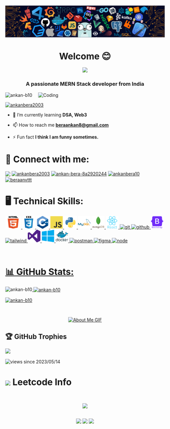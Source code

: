 [![MasterHead](https://github.com/Gaurav26Singh/Gaurav26Singh/blob/main/240304586-d48893bd-0757-481c-8d7e-ba3e163feae7.png)](https://AnkanBera.io)
<h1 align="center">Welcome 😊</h1>
<p align="center">
  <a href="https://github.com/mrakmondal6612">
    <img src="https://readme-typing-svg.herokuapp.com?color=E22FE4&width=380&height=28&lines=Hi👋+I'm+Ankan+Bera.....;Nice+To+Meet+You+....&center=true"></a>
</p>
<h3 align="center">A passionate MERN Stack developer from India</h3>
<img align="right" alt="Coding" width="400" src="https://media2.giphy.com/media/2IudUHdI075HL02Pkk/giphy.gif">

<p align="left"> <img src="https://komarev.com/ghpvc/?username=ankan-b10&label=Profile%20views&color=0e75b6&style=flat" alt="ankan-b10" /> </p>

<p align="left"> <a href="https://twitter.com/ankanbera2003" target="blank"><img src="https://img.shields.io/twitter/follow/ankanbera2003?logo=twitter&style=for-the-badge" alt="ankanbera2003" /></a> </p>

- 🌱 I’m currently learning **DSA, Web3**

- 📫 How to reach me **beraankan8@gmail.com**

- ⚡ Fun fact **I think I am funny sometimes.**

# 🤝 Connect with me:
<p align="left">
<a href="https://linktr.ee/Ankan10" target="blank"><img align="center" src="https://ugc.production.linktr.ee/54520076-59d8-4151-8e3e-a7ea99876071_ident-canopy.gif?io=true&size=avatar-v3_0" width="40" /></a>
<a href="https://twitter.com/ankanbera2003" target="blank"><img align="center" src="https://user-images.githubusercontent.com/74038190/235294011-b8074c31-9097-4a65-a594-4151b58743a8.gif" alt="ankanbera2003" width="40" /></a>
<a href="https://linkedin.com/in/ankan-bera-8a2920244" target="blank"><img align="center" src="https://user-images.githubusercontent.com/74038190/235294012-0a55e343-37ad-4b0f-924f-c8431d9d2483.gif" alt="ankan-bera-8a2920244" width="40" /></a>
<a href="https://instagram.com/ankanbera10" target="blank"><img align="center" src="https://user-images.githubusercontent.com/74038190/235294013-a33e5c43-a01c-43f6-b44d-a406d8b4ab75.gif" alt="ankanbera10" width="40" /></a>
<!-- <a href="https://www.leetcode.com/Ankan_bera" target="blank"><img align="center" src="https://raw.githubusercontent.com/rahuldkjain/github-profile-readme-generator/master/src/images/icons/Social/leet-code.svg" alt="ankan_bera" height="30" width="40" /></a> -->
<a href="https://auth.geeksforgeeks.org/user/beraanvttt" target="blank"><img align="center" src="https://media.geeksforgeeks.org/wp-content/uploads/20210608021423/Output.gif" alt="beraanvttt" width="40" /></a>
</p>



# 🖥️ Technical Skills:
<div>
<p align="left">
  <a href="https://www.w3schools.com/html/" target="_blank" rel="noreferrer">
    <img src="https://raw.githubusercontent.com/devicons/devicon/master/icons/html5/html5-original-wordmark.svg" alt="html5" width="50" height="40" />
  </a> 
  <a href="https://www.w3schools.com/css/" target="_blank" rel="noreferrer">
    <img src="https://raw.githubusercontent.com/devicons/devicon/master/icons/css3/css3-original-wordmark.svg" alt="css3" width="40" height="40"/>
  </a>
  <a href="https://www.w3schools.com/cpp/" target="_blank" rel="noreferrer">
    <img src="https://raw.githubusercontent.com/devicons/devicon/master/icons/cplusplus/cplusplus-original.svg" alt="cplusplus" width="40" height="40"/>
  </a>
  <a href="https://developer.mozilla.org/en-US/docs/Web/JavaScript" target="_blank" rel="noreferrer">
    <img src="https://raw.githubusercontent.com/devicons/devicon/master/icons/javascript/javascript-original.svg" alt="javascript" width="40" height="40"/>
  </a>
  <a href="https://www.python.org" target="_blank" rel="noreferrer">
    <img src="https://raw.githubusercontent.com/devicons/devicon/master/icons/python/python-original.svg" alt="python" width="40" height="40"/>
  </a>
<!--   <a href="https://www.java.com" target="_blank" rel="noreferrer">
    <img src="https://raw.githubusercontent.com/devicons/devicon/master/icons/java/java-original.svg" alt="java" width="40" height="40"/>
  </a> -->
  <a href="https://www.mysql.com/" target="_blank" rel="noreferrer">
    <img src="https://raw.githubusercontent.com/devicons/devicon/master/icons/mysql/mysql-original-wordmark.svg" alt="mysql" width="40" height="40"/>
  </a>
  <a href="https://www.mongodb.com/" target="_blank" rel="noreferrer">
    <img src="https://raw.githubusercontent.com/devicons/devicon/master/icons/mongodb/mongodb-original-wordmark.svg" alt="mongodb" width="40" height="40"/>
  </a>
  <a href="https://reactjs.org/" target="_blank" rel="noreferrer">
    <img src="https://raw.githubusercontent.com/devicons/devicon/master/icons/react/react-original-wordmark.svg" alt="react" width="40" height="40"/>
  </a>
  <!-- <a href="https://www.php.net" target="_blank" rel="noreferrer">
    <img src="https://raw.githubusercontent.com/devicons/devicon/master/icons/php/php-original.svg" alt="php" width="40" height="40"/>
  </a> -->
  <!-- <a href="https://aws.amazon.com" target="_blank" rel="noreferrer">
    <img src="https://raw.githubusercontent.com/devicons/devicon/master/icons/amazonwebservices/amazonwebservices-original-wordmark.svg" alt="aws" width="40" height="40"/>
  </a> -->
  <!-- <a href="https://www.oracle.com" target="_blank" rel="noreferrer">
    <img src="https://raw.githubusercontent.com/devicons/devicon/master/icons/oracle/oracle-original.svg" alt="oracle" width="40" height="40"/>
  </a> -->
  <!-- <a href="https://jquery.com/" target="_blank" rel="noreferrer">
    <img src="https://raw.githubusercontent.com/devicons/devicon/master/icons/jquery/jquery-original-wordmark.svg" alt="jquery" width="40" height="40"/>
  </a> -->
  <a href="https://git-scm.com/" target="_blank" rel="noreferrer">
    <img src="https://www.vectorlogo.zone/logos/git-scm/git-scm-icon.svg" alt="git" width="40" height="40"/>
  </a>
  <a href="https://www.github.com" target="_blank" rel="noreferrer">
    <img src="https://www.vectorlogo.zone/logos/github/github-icon.svg" alt="github" width="40" height="40"/>
  </a>
  <!-- <a href="https://flutter.dev" target="_blank" rel="noreferrer">
    <img src="https://www.vectorlogo.zone/logos/flutterio/flutterio-icon.svg" alt="flutter" width="40" height="40"/>
  </a> -->
  <a href="https://getbootstrap.com" target="_blank" rel="noreferrer">
    <img src="https://raw.githubusercontent.com/devicons/devicon/master/icons/bootstrap/bootstrap-plain-wordmark.svg" alt="bootstrap" width="40" height="40"/>
  </a>
  <a href="https://tailwindcss.com/" target="_blank" rel="noreferrer">
    <img src="https://www.vectorlogo.zone/logos/tailwindcss/tailwindcss-icon.svg" alt="tailwind" width="40" height="40"/>
  </a>
  <!-- <a href="https://angular.io/" target="_blank" rel="noreferrer">
    <img src="https://angular.io/assets/images/logos/angular/angular.svg" alt="angular" width="40" height="40"/>
  </a> -->
<!--   <a href="https://www.json.org/" target="_blank" rel="noreferrer">
    <img src="https://www.vectorlogo.zone/logos/json/json-icon.svg" alt="json" width="40" height="40"/>
  </a> -->
  <!-- <a href="https://httpd.apache.org/" target="_blank" rel="noreferrer">
    <img src="https://raw.githubusercontent.com/devicons/devicon/master/icons/apache/apache-original-wordmark.svg" alt="apache" width="40" height="40"/>
  </a> -->
  <!-- <a href="https://www.canva.com/" target="_blank" rel="noreferrer">
    <img src="https://www.vectorlogo.zone/logos/canva/canva-icon.svg" alt="canva" width="40" height="40"/>
  </a> -->
  <!-- <a href="https://wordpress.com/" target="_blank" rel="noreferrer">
    <img src="https://raw.githubusercontent.com/devicons/devicon/master/icons/wordpress/wordpress-plain.svg" alt="wordpress" width="40" height="40"/>
  </a> -->
<!--   <a href="https://developer.android.com" target="_blank" rel="noreferrer">
    <img src="https://raw.githubusercontent.com/devicons/devicon/master/icons/android/android-original-wordmark.svg" alt="developerandroid" width="40" height="40"/>
  </a> -->
  <a href="https://code.visualstudio.com/" target="_blank" rel="noreferrer">
    <img src="https://raw.githubusercontent.com/devicons/devicon/master/icons/visualstudio/visualstudio-plain.svg" alt="vscode" width="40" height="40"/>
  </a>
  <!-- <a href="https://www.arduino.cc/" target="_blank" rel="noreferrer">
    <img src="https://cdn.worldvectorlogo.com/logos/arduino-1.svg" alt="arduino" width="40" height="40"/>
  </a> -->
<!--   <a href="https://www.kali.org/" target="_blank" rel="noreferrer">
    <img src="https://upload.wikimedia.org/wikipedia/commons/thumb/2/2b/Kali-dragon-icon.svg/1200px-Kali-dragon-icon.svg.png" alt="linux" width="50" height="50"/>
  </a> -->
  <a href="https://www.microsoft.com/en-us/windows" target="_blank" rel="noreferrer">
    <img src="https://raw.githubusercontent.com/devicons/devicon/master/icons/windows8/windows8-original.svg" alt="windows" width="40" height="40"/>
  </a>
  <a href="https://www.docker.com/" target="_blank" rel="noreferrer">
    <img src="https://raw.githubusercontent.com/devicons/devicon/master/icons/docker/docker-original-wordmark.svg" alt="docker" width="40" height="40"/>
  </a>
  <!-- <a href="https://opencv.org/" target="_blank" rel="noreferrer">
    <img src="https://www.vectorlogo.zone/logos/opencv/opencv-icon.svg" alt="opencv" width="40" height="40"/>
  </a> -->
<!--   <a href="https://redux.js.org" target="_blank" rel="noreferrer">
    <img src="https://raw.githubusercontent.com/devicons/devicon/master/icons/redux/redux-original.svg" alt="redux" width="40" height="40"/>
  </a> -->
  <!-- <a href="https://www.tensorflow.org" target="_blank" rel="noreferrer">
    <img src="https://www.vectorlogo.zone/logos/tensorflow/tensorflow-icon.svg" alt="tensorflow" width="40" height="40"/>
  </a> -->
  <a href="https://www.getpostman.com/" target="_blank" rel="noreferrer">
    <img src="https://www.vectorlogo.zone/logos/getpostman/getpostman-icon.svg" alt="postman" width="40" height="40"/>
  </a>
  <a href="https://www.figma.com/" target="_blank" rel="noreferrer">
    <img src="https://www.vectorlogo.zone/logos/figma/figma-icon.svg" alt="figma" width="40" height="40"/>
  </a>
<!--   <a href="https://firebase.google.com/" target="_blank" rel="noreferrer">
    <img src="https://www.vectorlogo.zone/logos/firebase/firebase-icon.svg" alt="firebase" width="40" height="40"/>
  </a> -->
  <!-- <a href="https://cloud.google.com" target="_blank" rel="noreferrer">
    <img src="https://www.vectorlogo.zone/logos/google_cloud/google_cloud-icon.svg" alt="gcp" width="40" height="40"/>
  </a> -->
  <!-- <a href="https://graphql.org" target="_blank" rel="noreferrer">
    <img src="https://www.vectorlogo.zone/logos/graphql/graphql-icon.svg" alt="graphql" width="40" height="40"/>
  </a> -->
<!--     <a href="https://expressjs.com/" target="_blank" rel="noreferrer">
    <img src="https://www.factfc.com/wp-content/uploads/2024/04/express-js.png" alt="express" width="60" height="40"/>
  </a> -->
  <a href="https://nodejs.org/en" target="_blank" rel="noreferrer">
    <img src="https://miro.medium.com/v2/resize:fit:800/1*bc9pmTiyKR0WNPka2w3e0Q.png" alt="node" width="60" height="50"/>
<!--   </a>
    <a href="https://www.mongodb.com/" target="_blank" rel="noreferrer">
    <img src="https://w7.pngwing.com/pngs/956/695/png-transparent-mongodb-original-wordmark-logo-icon-thumbnail.png" alt="mongodb" width="60" height="50"/>
  </a> -->
</p>
</div>

<!--
<p align="left"> <a href="https://getbootstrap.com" target="_blank" rel="noreferrer"> <img src="https://raw.githubusercontent.com/devicons/devicon/master/icons/bootstrap/bootstrap-plain-wordmark.svg" alt="bootstrap" width="40" height="40"/> </a> <a href="https://www.cprogramming.com/" target="_blank" rel="noreferrer"> <img src="https://raw.githubusercontent.com/devicons/devicon/master/icons/c/c-original.svg" alt="c" width="40" height="40"/> </a> <a href="https://www.w3schools.com/cpp/" target="_blank" rel="noreferrer"> <img src="https://raw.githubusercontent.com/devicons/devicon/master/icons/cplusplus/cplusplus-original.svg" alt="cplusplus" width="40" height="40"/> </a> <a href="https://www.w3schools.com/css/" target="_blank" rel="noreferrer"> <img src="https://raw.githubusercontent.com/devicons/devicon/master/icons/css3/css3-original-wordmark.svg" alt="css3" width="40" height="40"/> </a> <a href="https://www.w3.org/html/" target="_blank" rel="noreferrer"> <img src="https://raw.githubusercontent.com/devicons/devicon/master/icons/html5/html5-original-wordmark.svg" alt="html5" width="40" height="40"/> </a> <a href="https://www.photoshop.com/en" target="_blank" rel="noreferrer"> <img src="https://raw.githubusercontent.com/devicons/devicon/master/icons/photoshop/photoshop-line.svg" alt="photoshop" width="40" height="40"/> </a> </p>
-->
</br>

# 📊 GitHub Stats:
<p><img align="left" src="https://github-readme-stats.vercel.app/api/top-langs?username=ankan-b10&show_icons=true&locale=en&layout=compact" alt="ankan-b10" /></p>

<p>&nbsp;<img align="center" src="https://github-readme-stats.vercel.app/api?username=ankan-b10&show_icons=true&locale=en" alt="ankan-b10" /></p>

<p><img align="center" src="https://github-readme-streak-stats.herokuapp.com/?user=ankan-b10&" alt="ankan-b10" /></p>
</br>
<p align="center">
<a href="https://www.linkedin.com/in/ankan-bera-8a2920244//" target="blank">
  <img src="https://user-images.githubusercontent.com/74038190/216656986-e4424d73-56dd-4e0d-96ac-66f9f2c3be42.gif" alt="About Me GIF" width="180px">      
</a></p>

## 🏆 GitHub Trophies
![](https://github-profile-trophy.vercel.app/?username=ankan-b10&theme=radical&no-frame=false&no-bg=true&margin-w=4)

![views since 2023/05/14](https://visitor-badge-deno.deno.dev/ankan-b10.ankan-b10.svg)


<!--<img src="https://res.cloudinary.com/practicaldev/image/fetch/s--z5X0MXQA--/c_limit%2Cf_auto%2Cfl_progressive%2Cq_66%2Cw_880/https://dev-to-uploads.s3.amazonaws.com/uploads/articles/j8wo9f1mou6g5469671h.gif" alt="Snake animation" />-->
# <a href="https://leetcode.com/u/Ankan_bera_1783/" target="blank"> <img align="center" src="https://img.icons8.com/?size=100&id=9L16NypUzu38&format=png&color=000000" width="30"/></a> Leetcode Info 
<br>
<div align="center">

<p align="center">
  <img  align=top flex-grow=1 src="https://leetcard.jacoblin.cool/Ankan_bera_1783?theme=dark&font=Nunito&ext=heatmap" />  
</p>

<br>

<!--<img src="https://leetcode-badge-showcase.vercel.app/api?username=Ankan_bera_1783&theme=black&font=Nunito&ext=heatmap" />-->
</div>
<div display="filex">
<div align="center">
  <img src="https://user-images.githubusercontent.com/74038190/213866269-5d00981c-7c98-46d7-8a8e-16f462f15227.gif" width="200" />
  <img src="https://user-images.githubusercontent.com/74038190/213866269-5d00981c-7c98-46d7-8a8e-16f462f15227.gif" width="200" />
  <img src="https://user-images.githubusercontent.com/74038190/213866269-5d00981c-7c98-46d7-8a8e-16f462f15227.gif" width="200" />
</div>

